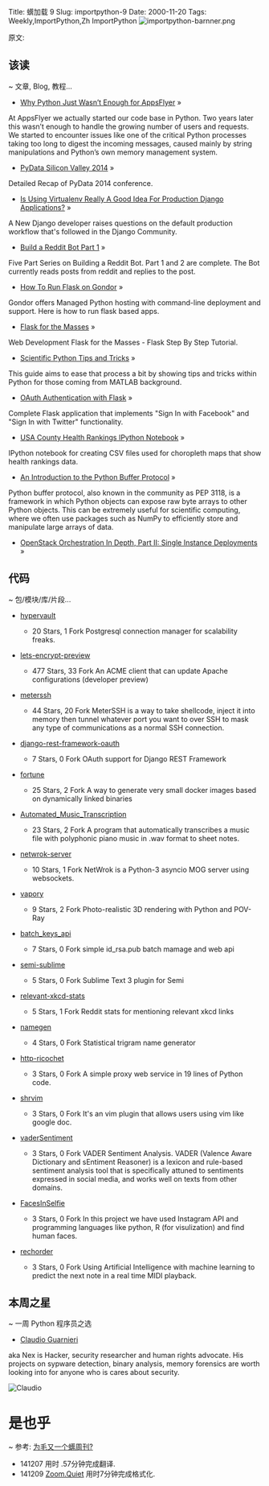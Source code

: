 Title: 蠎加载 9
Slug: importpython-9
Date: 2000-11-20
Tags: Weekly,ImportPython,Zh 
ImportPython
![importpython-barnner.png](http://zoomq.qiniudn.com/ZQCollection/snap/importpython-barnner.png?imageView2/2/h/80)


原文: [](http://importpython.com/static/files/issue9.html)


## 该读
~ 文章, Blog, 教程...

- [Why Python Just Wasn’t Enough for AppsFlyer](http://www.takipiblog.com/clojure-at-scale-why-python-just-wasnt-enough-for-appsflyer/) »

At AppsFlyer we actually started our code base in Python. Two years later this wasn’t enough to handle the growing number of users and requests. We started to encounter issues like one of the critical Python processes taking too long to digest the incoming messages, caused mainly by string manipulations and Python’s own memory management system.

- [PyData Silicon Valley 2014](http://bugra.github.io/work/notes/2014-05-12/pydata-silicon-valley-2014/) »

Detailed Recap of PyData 2014 conference.

- [Is Using Virtualenv Really A Good Idea For Production Django Applications?](http://www.tompurl.com/2014/11/19/is-using-virtualenv-really-a-good-idea-for-production-django-applications/) »

A New Django developer raises questions on the default production workflow that's followed in the Django Community.

- [Build a Reddit Bot Part 1](http://pythonforengineers.com/build-a-reddit-bot-part-1/) »

Five Part Series on Building a Reddit Bot. Part 1 and 2 are complete. The Bot currently reads posts from reddit and replies to the post.

- [How To Run Flask on Gondor](http://gondor.io/blog/2014/11/17/how-run-flask-gondor/) »

Gondor offers Managed Python hosting with command-line deployment and support. Here is how to run flask based apps.

- [Flask for the Masses](http://feedproxy.google.com/~r/Pythonmeme/~3/OcGBkVvDis0/) »

Web Development Flask for the Masses - Flask Step By Step Tutorial.

- [Scientific Python Tips and Tricks](http://scottsievert.github.io/blog/2014/05/14/Scientific-Python-tips-and-tricks/)  »

This guide aims to ease that process a bit by showing tips and tricks within Python for those coming from MATLAB background.

- [OAuth Authentication with Flask](http://blog.miguelgrinberg.com/post/oauth-authentication-with-flask) »

Complete Flask application that implements "Sign In with Facebook" and "Sign In with Twitter" functionality.

- [USA County Health Rankings IPython Notebook](http://maps.ramiro.org/notebook/usa/county-health-rankings/) »

IPython notebook for creating CSV files used for choropleth maps that show health rankings data.

- [An Introduction to the Python Buffer Protocol](https://jakevdp.github.io/blog/2014/05/05/introduction-to-the-python-buffer-protocol/)  »

Python buffer protocol, also known in the community as PEP 3118, is a framework in which Python objects can expose raw byte arrays to other Python objects. This can be extremely useful for scientific computing, where we often use packages such as NumPy to efficiently store and manipulate large arrays of data.

- [OpenStack Orchestration In Depth, Part II: Single Instance Deployments](http://developer.rackspace.com/blog/openstack-orchestration-in-depth-part-2-single-instance-deployments) »


## 代码
~ 包/模块/库/片段...

- [hypervault](https://github.com/tetsuo/hypervault)
    - 20 Stars, 1 Fork
Postgresql connection manager for scalability freaks.

- [lets-encrypt-preview](https://github.com/letsencrypt/lets-encrypt-preview)
    - 477 Stars, 33 Fork
An ACME client that can update Apache configurations (developer preview)

- [meterssh](https://github.com/trustedsec/meterssh)
    - 44 Stars, 20 Fork
MeterSSH is a way to take shellcode, inject it into memory then tunnel whatever port you want to over SSH to mask any type of communications as a normal SSH connection.

- [django-rest-framework-oauth](https://github.com/jpadilla/django-rest-framework-oauth)
    - 7 Stars, 0 Fork
OAuth support for Django REST Framework

- [fortune](https://github.com/PerArneng/fortune)
    - 25 Stars, 2 Fork
A way to generate very small docker images based on dynamically linked binaries

- [Automated_Music_Transcription](https://github.com/Agerrr/Automated_Music_Transcription)
    - 23 Stars, 2 Fork
A program that automatically transcribes a music file with polyphonic piano music in .wav format to sheet notes.

- [netwrok-server](https://github.com/DifferentMethods/netwrok-server)
    - 10 Stars, 1 Fork
NetWrok is a Python-3 asyncio MOG server using websockets.

- [vapory](https://github.com/Zulko/vapory)
    - 9 Stars, 2 Fork
Photo-realistic 3D rendering with Python and POV-Ray

- [batch_keys_api](https://github.com/rfyiamcool/batch_keys_api)
    - 7 Stars, 0 Fork
simple id_rsa.pub batch mamage and web api

- [semi-sublime](https://github.com/yyx990803/semi-sublime)
    - 5 Stars, 0 Fork
Sublime Text 3 plugin for Semi

- [relevant-xkcd-stats](https://github.com/Uncleleech/relevant-xkcd-stats)
    - 5 Stars, 1 Fork
Reddit stats for mentioning relevant xkcd links

- [namegen](https://github.com/bitbanger/namegen)
    - 4 Stars, 0 Fork
Statistical trigram name generator

- [http-ricochet](https://github.com/ericwhyne/http-ricochet)
    - 3 Stars, 0 Fork
A simple proxy web service in 19 lines of Python code.

- [shrvim](https://github.com/cathook/shrvim)
    - 3 Stars, 0 Fork
It's an vim plugin that allows users using vim like google doc.

- [vaderSentiment](https://github.com/cjhutto/vaderSentiment)
    - 3 Stars, 0 Fork
VADER Sentiment Analysis. VADER (Valence Aware Dictionary and sEntiment Reasoner) is a lexicon and rule-based sentiment analysis tool that is specifically attuned to sentiments expressed in social media, and works well on texts from other domains.

- [FacesInSelfie](https://github.com/jaythegenius48/FacesInSelfie) 
    - 3 Stars, 0 Fork
In this project we have used Instagram API and programming languages like python, R (for visulization) and find human faces.

- [rechorder](https://github.com/yashsavani/rechorder) 
    - 3 Stars, 0 Fork
Using Artificial Intelligence with machine learning to predict the next note in a real time MIDI playback. 



## 本周之星
~ 一周 Python 程序员之选

- [Claudio Guarnieri](https://github.com/botherder?tab=repositories) 

aka Nex is Hacker, security researcher and human rights advocate. His projects on sypware detection, binary analysis, memory forensics are worth looking into for anyone who is cares about security.

![Claudio](https://avatars0.githubusercontent.com/u/1032671?v=3&s=100)


# 是也乎
~ 参考: [为毛又一个蠎周刊?](importpython-why)


- 141207 用时 .57分钟完成翻译.
- 141209 [Zoom.Quiet](http://zoomquiet.io) 用时7分钟完成格式化.
